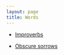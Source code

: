 ```yaml
---
layout: page
title: Words
---
```


- [Improverbs](improverbs/)

- [Obscure sorrows](obscuresorrows/)
